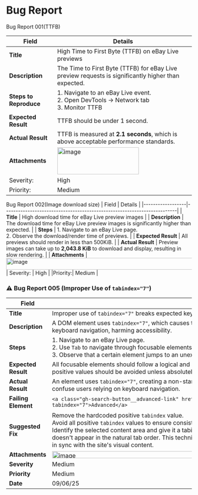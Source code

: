 # Bug Report

Bug Report 001(TTFB)

| Field            | Details                                                                 |
|------------------|-------------------------------------------------------------------------|
| **Title**        | High Time to First Byte (TTFB) on eBay Live previews                    |
| **Description**  | The Time to First Byte (TTFB) for eBay Live preview requests is significantly higher than expected. |
| **Steps to Reproduce** | 1. Navigate to an eBay Live event.<br>2. Open DevTools → Network tab <br>3. Monitor TTFB|
| **Expected Result** | TTFB should be under 1 second. |
| **Actual Result** | TTFB is measured at **2.1 seconds**, which is above acceptable performance standards. |
| **Attachments**  | <img width="221" height="73" alt="image" src="https://github.com/user-attachments/assets/7ef5eeeb-a3c8-47a1-81b9-d1ae21497676" />
| Severity: | High  |
|Priority:| Medium   |                  

Bug Report 002(Image download size)
| Field            | Details                                                                 |
|------------------|-------------------------------------------------------------------------|
| **Title**        | High download time for eBay Live preview images                         |
| **Description**  | The download time for eBay Live preview images is significantly higher than expected. |
| **Steps**        | 1. Navigate to an eBay Live page.<br>2. Observe the download/render time of previews. |
| **Expected Result** | All previews should render in less than 500KiB. |
| **Actual Result** | Preview images can take up to **2,043.8 KiB** to download and display, resulting in slow rendering. |
| **Attachments**  | <img width="789" height="32" alt="image" src="https://github.com/user-attachments/assets/4b4b733a-f992-47a6-bcd2-12c6501da7f2" />
| Severity: | High  |
|Priority:| Medium   |                                   

### ⚠️ Bug Report 005 (Improper Use of `tabindex="7"`)

| **Field**         | **Details**                                                                                                                                  |
|-------------------|----------------------------------------------------------------------------------------------------------------------------------------------|
| **Title**         | Improper use of `tabindex="7"` breaks expected keyboard navigation order                                                                    |
| **Description**   | A DOM element uses `tabindex="7"`, which causes the tab order to skip elements and disrupts natural, sequential keyboard navigation, harming accessibility. |
| **Steps**         | 1. Navigate to an eBay Live page.<br>2. Use `Tab` to navigate through focusable elements.<br>3. Observe that a certain element jumps to an unexpected position in the tab order. |
| **Expected Result** | All focusable elements should follow a logical and sequential `tabindex` order (`0` or `-1` preferred). Manually assigning positive values should be avoided unless absolutely necessary. |
| **Actual Result**   | An element uses `tabindex="7"`, creating a non-standard focus order. This breaks the accessibility flow and may confuse users relying on keyboard navigation. |
| **Failing Element** | `<a class="gh-search-button__advanced-link" href="https://www.ebay.com/sch/ebayadvsearch" _sp="m570.l2614" tabindex="7">Advanced</a> `|
| **Suggested Fix** | Remove the hardcoded positive `tabindex` value. <br /> Avoid all positive `tabindex` values to ensure consistent, predictable navigation. <br /> Identify the selected content area and give it a tabindex of -1 and call its focus method. This ensures the content doesn't appear in the natural tab order. This technique, called managing focus, keeps the user's perceived context in sync with the site's visual content. |
| **Attachments**   | <img width="865" height="19" alt="image" src="https://github.com/user-attachments/assets/ca0c8961-e87c-4e19-bd7c-e0e274f8aac5" /> |
| **Severity**      | Medium |
| **Priority**      | Medium |
| **Date**      | 09/06/25 |
